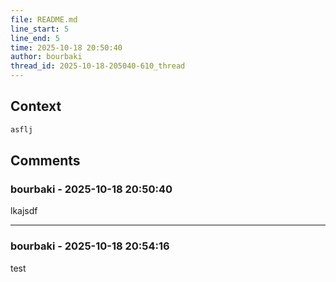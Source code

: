 ```yaml
---
file: README.md
line_start: 5
line_end: 5
time: 2025-10-18 20:50:40
author: bourbaki
thread_id: 2025-10-18-205040-610_thread
---
```


## Context

```md
asflj
```

## Comments

### bourbaki - 2025-10-18 20:50:40

lkajsdf

---

### bourbaki - 2025-10-18 20:54:16

test